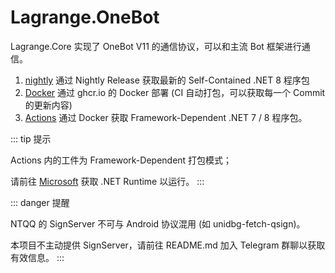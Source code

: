 # Lagrange.OneBot

Lagrange.Core 实现了 OneBot V11 的通信协议，可以和主流 Bot 框架进行通信。

1. [nightly](https://github.com/LagrangeDev/Lagrange.Core/releases/tag/nightly) 通过 Nightly Release 获取最新的 Self-Contained .NET 8 程序包
2. [Docker](https://github.com/LagrangeDev/Lagrange.Core/pkgs/container/lagrange.onebot) 通过 ghcr.io 的 Docker 部署 (CI 自动打包，可以获取每一个 Commit 的更新内容)
3. [Actions](https://github.com/LagrangeDev/Lagrange.Core/actions) 通过 Docker 获取 Framework-Dependent .NET 7 / 8 程序包。

::: tip 提示

Actions 内的工件为 Framework-Dependent 打包模式；

请前往 [Microsoft](https://dotnet.microsoft.com/zh-cn/download) 获取 .NET Runtime 以运行。
:::

::: danger 提醒

NTQQ 的 SignServer 不可与 Android 协议混用 (如 unidbg-fetch-qsign)。

本项目不主动提供 SignServer，请前往 README.md 加入 Telegram 群聊以获取有效信息。
:::
